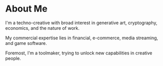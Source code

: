 # About Me

I'm a techno-creative with broad interest in generative art, cryptography, economics, and the nature of work.

My commercial expertise lies in financial, e-commerce, media streaming, and game software.

Foremost, I'm a toolmaker, trying to unlock new capabilities in creative people.
